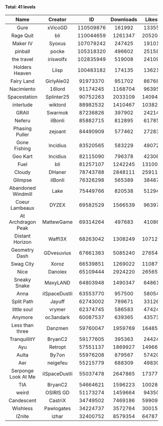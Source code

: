 #### Total: 41 levels

| Name | Creator | ID | Downloads | Likes |
|:---:|:---:|:---:|:---:|:---:|
| Gure | xVicoGD | 110509876 | 161992 | 13355
| Rage Quit | bli | 110044659 | 1261347 | 205206
| Maker IV | Syoxus | 107079242 | 247425 | 19101
| pinball | pocke | 105318320 | 496602 | 25158
| the travel | iriswolfx | 102835949 | 519008 | 24109
| Holders Heaven | Liisp | 100483182 | 174135 | 13621
| Fairy Land | GirlyAle02 | 91973370 | 951702 | 86768
| Nacimiento | 16lord | 91174245 | 1168704 | 96395
| Spacestation | Splinter25 | 90752263 | 2033109 | 140949
| interlude | wiktord | 88982532 | 1410467 | 103824
| GRAII | Swarmok | 87236826 | 397902 | 24214
| Neferu | iIBonIi | 85882715 | 812895 | 61785
| Phasing Puller | zejoant | 84490909 | 577462 | 27283
| Gone Fishing | Incidius | 83520565 | 583229 | 49072
| Geo Kart | Incidius | 82115090 | 796378 | 42306
| Fuel | bli | 81257107 | 1242245 | 131004
| Cloudy | DHaner | 78743788 | 2848111 | 259117
| Glimpse | iIBonIi | 76326298 | 565389 | 38487
| Abandoned Windmill | Lake | 75449766 | 820538 | 51294
| Coeur Lambeaux | DYZEX | 69582529 | 1566539 | 96397
| At Archdragon Peak | MattewGame | 69314264 | 497683 | 41086
| Distant Horizon | Waffl3X | 68263042 | 1308249 | 107124
| Geometry Dash | GDvesuvius | 67661363 | 5085240 | 276549
| Swag City | Xoroz | 66539851 | 1269022 | 110872
| Nice | Danolex | 65109444 | 2924220 | 265655
| Sneaky Snake | MaxyLAND | 64803948 | 1490347 | 64861
| Anna | iISpaceDustIi | 63553770 | 957500 | 58054
| Split Path | Jayuff | 62743002 | 789671 | 33126
| little soul | vrymer | 62374745 | 586583 | 47424
| Anymore | oc3andark | 60087537 | 639365 | 43573
| Less than three | Danzmen | 59760047 | 1959769 | 164854
| TranquillitY | BryanC2 | 59177605 | 395363 | 24424
| Ayu | Retropt | 57551137 | 1869927 | 149665
| Aulta | By7on | 55976208 | 879567 | 57420
| Aer | neigefeu | 55215779 | 688309 | 49830
| Serponge Look At Me | iISpaceDustIi | 55037478 | 2647865 | 173771
|  TIA | BryanC2 | 54664621 | 1596223 | 100281
| weird | OSIRIS GD | 51173274 | 1459664 | 94350
| Candescent | CastriX | 34749502 | 7469186 | 599092
| Wishless | Pawlogates | 34224737 | 3572764 | 300152
| IZnite | izhar | 32400752 | 8579354 | 647870
